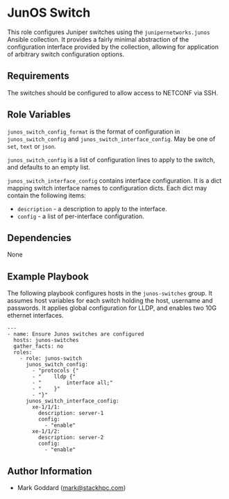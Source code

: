 JunOS Switch
============

This role configures Juniper switches using the `junipernetworks.junos` Ansible
collection. It provides a fairly minimal abstraction of the configuration
interface provided by the collection, allowing for application of arbitrary
switch configuration options.

Requirements
------------

The switches should be configured to allow access to NETCONF via SSH.

Role Variables
--------------

`junos_switch_config_format` is the format of configuration in
`junos_switch_config` and `junos_switch_interface_config`. May be one of `set`,
`text` or `json`.

`junos_switch_config` is a list of configuration lines to apply to the switch,
and defaults to an empty list.

`junos_switch_interface_config` contains interface configuration. It is a dict
mapping switch interface names to configuration dicts. Each dict may contain
the following items:

- `description` - a description to apply to the interface.
- `config` - a list of per-interface configuration.

Dependencies
------------

None

Example Playbook
----------------

The following playbook configures hosts in the `junos-switches` group.
It assumes host variables for each switch holding the host, username and
passwords.  It applies global configuration for LLDP, and enables two
10G ethernet interfaces.

    ---
    - name: Ensure Junos switches are configured
      hosts: junos-switches
      gather_facts: no
      roles:
        - role: junos-switch
          junos_switch_config:
            - "protocols {"
            - "    lldp {"
            - "        interface all;"
            - "    }"
            - "}"
          junos_switch_interface_config:
            xe-1/1/1:
              description: server-1
              config:
                - "enable"
            xe-1/1/2:
              description: server-2
              config:
                - "enable"

Author Information
------------------

- Mark Goddard (<mark@stackhpc.com>)

